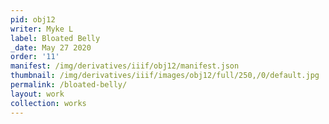 ```yaml
---
pid: obj12
writer: Myke L
label: Bloated Belly
_date: May 27 2020
order: '11'
manifest: /img/derivatives/iiif/obj12/manifest.json
thumbnail: /img/derivatives/iiif/images/obj12/full/250,/0/default.jpg
permalink: /bloated-belly/
layout: work
collection: works
---
```

